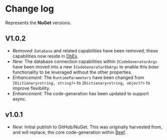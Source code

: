 ﻿# Change log

Represents the **NuGet** versions.

## V1.0.2
- *Removed:* `Database` and related capabilities have been removed; these capabilities now reside in [DbEx](https://github.com/Avanade/DbEx).
- *New:* The database connection capabilities within `ICodeGeneratorArgs` have been moved into a new `ICodeGeneratorDbArgs` to enable this _base_ functionality to be leveraged without the other properties.
- *Enhancement:* The `RuntimeParameters` have been changed from `IDictionary<string, string?>` to `IDictionary<string, object?>` to improve flexibility.
- *Enhancement:* The code-generation has been updated to support async.

## v1.0.1
- *New:* Initial publish to GitHub/NuGet. This was originally harvested from, and will replace, the core code-generation within [Beef](https://github.com/Avanade/Beef/tree/master/tools/Beef.CodeGen.Core).